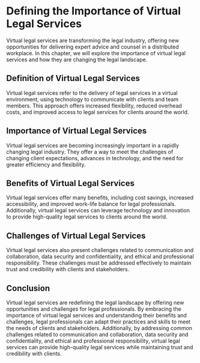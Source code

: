 # Defining the Importance of Virtual Legal Services

Virtual legal services are transforming the legal industry, offering new opportunities for delivering expert advice and counsel in a distributed workplace. In this chapter, we will explore the importance of virtual legal services and how they are changing the legal landscape.

Definition of Virtual Legal Services
------------------------------------

Virtual legal services refer to the delivery of legal services in a virtual environment, using technology to communicate with clients and team members. This approach offers increased flexibility, reduced overhead costs, and improved access to legal services for clients around the world.

Importance of Virtual Legal Services
------------------------------------

Virtual legal services are becoming increasingly important in a rapidly changing legal industry. They offer a way to meet the challenges of changing client expectations, advances in technology, and the need for greater efficiency and flexibility.

Benefits of Virtual Legal Services
----------------------------------

Virtual legal services offer many benefits, including cost savings, increased accessibility, and improved work-life balance for legal professionals. Additionally, virtual legal services can leverage technology and innovation to provide high-quality legal services to clients around the world.

Challenges of Virtual Legal Services
------------------------------------

Virtual legal services also present challenges related to communication and collaboration, data security and confidentiality, and ethical and professional responsibility. These challenges must be addressed effectively to maintain trust and credibility with clients and stakeholders.

Conclusion
----------

Virtual legal services are redefining the legal landscape by offering new opportunities and challenges for legal professionals. By embracing the importance of virtual legal services and understanding their benefits and challenges, legal professionals can adapt their practices and skills to meet the needs of clients and stakeholders. Additionally, by addressing common challenges related to communication and collaboration, data security and confidentiality, and ethical and professional responsibility, virtual legal services can provide high-quality legal services while maintaining trust and credibility with clients.
